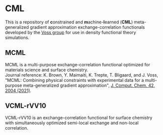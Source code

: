 # CML
This is a repository of <b>c</b>onstrained and <b>m</b>achine-<b>l</b>earned (<b>CML</b>) meta-generalized gradient approximation exchange-correlation functionals developed by the <a href="https://vossgroup.sites.stanford.edu/">Voss group</a> for use in density functional theory simulations.

## MCML
MCML is a multi-purpose exchange-correlation functional optimized for materials science and surface chemistry.<br />
Journal reference: K. Brown, Y. Maimaiti, K. Trepte, T. Bligaard, and J. Voss, "MCML: Combining physical constraints with experimental data for a multi-purpose meta-generalized gradient approximation", <a href="https://doi.org/10.1002/jcc.26732">J. Comput. Chem. 42, 2004 (2021)</a>.

## VCML-rVV10
VCML-rVV10 is an exchange-correlation functional for surface chemistry with simultaneously optimized semi-local exchange and non-local correlation.
